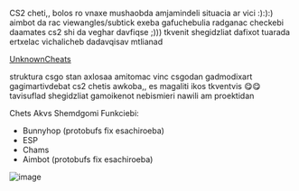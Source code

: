 CS2 cheti,, bolos ro vnaxe mushaobda amjamindeli situacia ar vici :):):) aimbot da rac viewangles/subtick exeba gafuchebulia radganac checkebi daamates cs2 shi da veghar davfiqse ;))) tkvenit shegidzliat dafixot tuarada ertxelac vichalicheb dadavqisav mtlianad

[UnknownCheats](https://www.unknowncheats.me/forum/counter-strike-2-a/)

struktura csgo stan axlosaa amitomac vinc csgodan gadmodixart gagimartivdebat cs2 chetis awkoba,, es magaliti ikos tkventvis 😋😋 tavisuflad shegidzliat gamoikenot nebismieri nawili am proektidan

Chets Akvs Shemdgomi Funkciebi:
- Bunnyhop (protobufs fix esachiroeba)
- ESP
- Chams
- Aimbot (protobufs fix esachiroeba)

![image](https://github.com/user-attachments/assets/638faa37-d9d7-4c36-8f2f-19729e0f909e)
